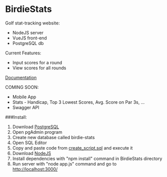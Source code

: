 # BirdieStats
Golf stat-tracking website: 
* NodeJS server
* VueJS front-end
* PostgreSQL db 

Current Features:
* Input scores for a round 
* View scores for all rounds

[Documentation](https://github.com/MichaelViveros/BirdieStats/tree/master/doc)

COMING SOON:
* Mobile App
* Stats - Handicap, Top 3 Lowest Scores, Avg. Score on Par 3s, ... 
* Swagger API

###Install: 
1. Download [PostgreSQL](http://www.enterprisedb.com/products-services-training/pgdownload#windows)
  1. Open pgAdmin program
  2. Create new database called birdie-stats 
  3. Open SQL Editor 
  4. Copy and paste code from [create_script.sql](https://github.com/MichaelViveros/BirdieStats/tree/master/models/db/create_script.sql) and execute it 
2. Download [NodeJS](https://nodejs.org/en/download/) 
  1. Install dependencies with "npm install" command in BirdieStats directory
3. Run server with "node app.js" command and go to [http://localhost:3000/](http://localhost:3000/)
